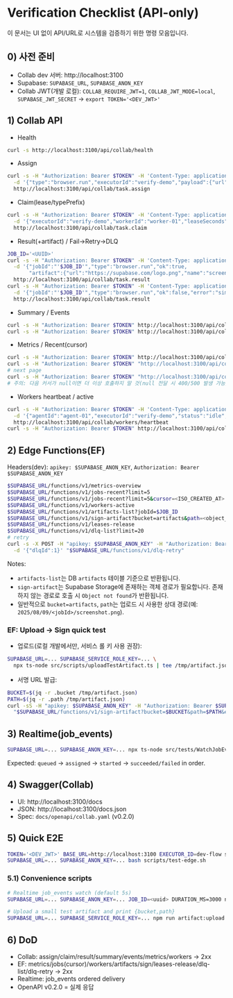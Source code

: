 # Verification Checklist (API-only)

이 문서는 UI 없이 API/URL로 시스템을 검증하기 위한 명령 모음입니다.

## 0) 사전 준비
- Collab dev 서버: http://localhost:3100
- Supabase: `SUPABASE_URL`, `SUPABASE_ANON_KEY`
- Collab JWT(개발 로컬): `COLLAB_REQUIRE_JWT=1`, `COLLAB_JWT_MODE=local`, `SUPABASE_JWT_SECRET` → `export TOKEN='<DEV_JWT>'`

## 1) Collab API
- Health
```bash
curl -s http://localhost:3100/api/collab/health
```
- Assign
```bash
curl -s -H "Authorization: Bearer $TOKEN" -H 'Content-Type: application/json' \
  -d '{"type":"browser.run","executorId":"verify-demo","payload":{"url":"https://supabase.com"}}' \
  http://localhost:3100/api/collab/task.assign
```
- Claim(lease/typePrefix)
```bash
curl -s -H "Authorization: Bearer $TOKEN" -H 'Content-Type: application/json' \
  -d '{"executorId":"verify-demo","workerId":"worker-01","leaseSeconds":90,"typePrefix":"browser."}' \
  http://localhost:3100/api/collab/task.claim
```
- Result(+artifact) / Fail→Retry→DLQ
```bash
JOB_ID='<UUID>'
curl -s -H "Authorization: Bearer $TOKEN" -H 'Content-Type: application/json' \
  -d '{"jobId":"'$JOB_ID'","type":"browser.run","ok":true,
       "artifact":{"url":"https://supabase.com/logo.png","name":"screenshot.png","size":1024}}' \
  http://localhost:3100/api/collab/task.result
curl -s -H "Authorization: Bearer $TOKEN" -H 'Content-Type: application/json' \
  -d '{"jobId":"'$JOB_ID'","type":"browser.run","ok":false,"error":"simulated-fail"}' \
  http://localhost:3100/api/collab/task.result
```
- Summary / Events
```bash
curl -s -H "Authorization: Bearer $TOKEN" http://localhost:3100/api/collab/job/$JOB_ID/summary
curl -s -H "Authorization: Bearer $TOKEN" http://localhost:3100/api/collab/events/by-job/$JOB_ID
```
- Metrics / Recent(cursor)
```bash
curl -s -H "Authorization: Bearer $TOKEN" http://localhost:3100/api/collab/metrics/overview
curl -s -H "Authorization: Bearer $TOKEN" "http://localhost:3100/api/collab/jobs/recent?limit=5&executorId=verify-demo"
# next page
curl -s -H "Authorization: Bearer $TOKEN" "http://localhost:3100/api/collab/jobs/recent?limit=5&executorId=verify-demo&cursor=<ISO_CREATED_AT>"
# 주의: 다음 커서가 null이면 더 이상 호출하지 말 것(null 전달 시 400/500 발생 가능)
```
- Workers heartbeat / active
```bash
curl -s -H "Authorization: Bearer $TOKEN" -H 'Content-Type: application/json' \
  -d '{"agentId":"agent-01","executorId":"verify-demo","status":"idle","running":0,"capacity":1}' \
  http://localhost:3100/api/collab/workers/heartbeat
curl -s -H "Authorization: Bearer $TOKEN" http://localhost:3100/api/collab/workers/active
```

## 2) Edge Functions(EF)
Headers(dev): `apikey: $SUPABASE_ANON_KEY`, `Authorization: Bearer $SUPABASE_ANON_KEY`
```bash
$SUPABASE_URL/functions/v1/metrics-overview
$SUPABASE_URL/functions/v1/jobs-recent?limit=5
$SUPABASE_URL/functions/v1/jobs-recent?limit=5&cursor=<ISO_CREATED_AT>
$SUPABASE_URL/functions/v1/workers-active
$SUPABASE_URL/functions/v1/artifacts-list?jobId=$JOB_ID
$SUPABASE_URL/functions/v1/sign-artifact?bucket=artifacts&path=<object_path>&expires=3600
$SUPABASE_URL/functions/v1/leases-release
$SUPABASE_URL/functions/v1/dlq-list?limit=20
# retry
curl -s -X POST -H "apikey: $SUPABASE_ANON_KEY" -H "Authorization: Bearer $SUPABASE_ANON_KEY" -H 'Content-Type: application/json' \
  -d '{"dlqId":1}' "$SUPABASE_URL/functions/v1/dlq-retry"
```

Notes:
- `artifacts-list`는 DB `artifacts` 테이블 기준으로 반환됩니다.
- `sign-artifact`는 Supabase Storage에 존재하는 객체 경로가 필요합니다. 존재하지 않는 경로로 호출 시 `Object not found`가 반환됩니다.
- 일반적으로 `bucket=artifacts`, `path`는 업로드 시 사용한 상대 경로(예: `2025/08/09/<jobId>/screenshot.png`).

### EF: Upload → Sign quick test
- 업로드(로컬 개발에서만, 서비스 롤 키 사용 권장):
```bash
SUPABASE_URL=... SUPABASE_SERVICE_ROLE_KEY=... \
  npx ts-node src/scripts/uploadTestArtifact.ts | tee /tmp/artifact.json
```
- 서명 URL 발급:
```bash
BUCKET=$(jq -r .bucket /tmp/artifact.json)
PATH=$(jq -r .path /tmp/artifact.json)
curl -sS -H "apikey: $SUPABASE_ANON_KEY" -H "Authorization: Bearer $SUPABASE_ANON_KEY" \
  "$SUPABASE_URL/functions/v1/sign-artifact?bucket=$BUCKET&path=$PATH&expires=3600"
```

## 3) Realtime(job_events)
```bash
SUPABASE_URL=... SUPABASE_ANON_KEY=... npx ts-node src/tests/WatchJobEvents.ts $JOB_ID
```
Expected: `queued` → `assigned` → `started` → `succeeded/failed` in order.

## 4) Swagger(Collab)
- UI:  http://localhost:3100/docs
- JSON: http://localhost:3100/docs.json
- Spec: `docs/openapi/collab.yaml` (v0.2.0)

## 5) Quick E2E
```bash
TOKEN='<DEV_JWT>' BASE_URL=http://localhost:3100 EXECUTOR_ID=dev-flow scripts/demo-collab-flow.sh
SUPABASE_URL=... SUPABASE_ANON_KEY=... bash scripts/test-edge.sh
```

### 5.1) Convenience scripts
```bash
# Realtime job_events watch (default 5s)
SUPABASE_URL=... SUPABASE_ANON_KEY=... JOB_ID=<uuid> DURATION_MS=3000 npm run realtime:watch

# Upload a small test artifact and print {bucket,path}
SUPABASE_URL=... SUPABASE_SERVICE_ROLE_KEY=... npm run artifact:upload
```

## 6) DoD
- Collab: assign/claim/result/summary/events/metrics/workers → 2xx
- EF: metrics/jobs(cursor)/workers/artifacts/sign/leases-release/dlq-list/dlq-retry → 2xx
- Realtime: job_events ordered delivery
- OpenAPI v0.2.0 = 실제 응답